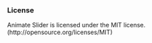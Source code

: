 <h3>License</h3>
Animate Slider is licensed under the MIT license. (http://opensource.org/licenses/MIT)

